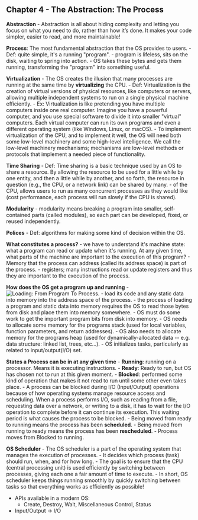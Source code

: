 ## Chapter 4 - The Abstraction: The Process

**Abstraction**
    - Abstraction is all about hiding complexity and letting you focus on what you need to do, rather than how it’s done. It makes your code simpler, easier to read, and more maintainable!

**Process**: The most fundamental abstraction that the OS provides to users.
    - Def: quite simple, it's a running "program".
    - program is lifeless, sits on the disk, waiting to spring into action.
    - OS takes these bytes and gets them running, transforming the "program" into something useful.

**Virtualization**
    - The OS creates the illusion that many processes are running at the same time by **virtualizing** the CPU.
    - Def: Virtualization is the creation of virtual versions of physical resources, like computers or servers, allowing multiple independent systems to run on a single physical machine efficiently.
    - Ex:  Virtualization is like pretending you have multiple computers inside one real computer. Imagine you have a powerful computer, and you use special software to divide it into smaller "virtual" computers. Each virtual computer can run its own programs and even a different operating system (like Windows, Linux, or macOS).
    - To implement virtualization of the CPU, and to implement it well, the OS will need both some low-level machinery and some high-level intelligence. We call the low-level machinery mechanisms; mechanisms are low-level methods or protocols that implement a needed piece of functionality.

**Time Sharing**
    - Def: Time sharing is a basic technique used by an OS to share a resource. By allowing the resource to be used for a little while by one entity, and then a little while by another, and so forth, the resource in question (e.g., the CPU, or a network link) can be shared by many.
    - of the CPU, allows users to run as many concurrent processes as they would like (cost performance, each process will run slowly if the CPU is shared).

**Modularity**
    - modularity means breaking a program into smaller, self-contained parts (called modules), so each part can be developed, fixed, or reused independently.

**Polices**
    - Def: algorithms for making some kind of decision within the OS.

**What constitutes a process?**
    - we have to understand it's machine state: what a program can read or update when it's running. At any given time, what parts of the machine are important to the execution of this program?
    - Memory that the process can address (called its address space) is part of the process.
    - registers; many instructions read or update registers and thus they are important to the execution of the process.

**How does the OS get a program up and running**
    - ![Loading: From Program To Process](https://github.com/user-attachments/assets/13b97174-0c14-48c4-9ab8-4d2b7bf2119b).
    - load its code and any static data into memory into the address space of the process.
    - the process of loading a program and static data into memory requires the OS to read those bytes from disk and place them into memory somewhere.
    - OS must do some work to get the important program bits from disk into memory.
    - OS needs to allocate some memory for the programs stack (used for local variables, function parameters, and return addresses).
    - OS also needs to allocate memory for the programs heap (used for dynamically-allocated data -- e.g. data structure: linked list, trees, etc...).
    - OS initializes tasks, particularly as related to input/output(I/O) set.

**States a Process can be in at any given time**
    - **Running**: running on a processor. Means it is executing instructions.
    - **Ready**: Ready to run, but OS has chosen not to run at this given moment.
    - **Blocked**: performed some kind of operation that makes it not read to run until some other even takes place.
        - A process can be blocked during I/O (Input/Output) operations because of how operating systems manage resource access and scheduling. When a process performs I/O, such as reading from a file, requesting data over a network, or writing to a disk, it has to wait for the I/O operation to complete before it can continue its execution. This waiting period is what causes the process to be blocked.
    - Being moved from ready to running means the process has been **scheduled**.
    - Being moved from running to ready means the process has been **rescheduled**.
    - Process moves from Blocked to running.

**OS Scheduler**
    - The OS scheduler is a part of the operating system that manages the execution of processes.
    - It decides which process (task) should run, when, and for how long. 
    - The goal is to ensure that the CPU (central processing unit) is used efficiently by switching between processes, giving each one a fair amount of time to execute.
    - In short, OS scheduler keeps things running smoothly by quickly switching between tasks so that everything works as efficiently as possible!

- APIs available in a modern OS:
  - Create, Destroy, Wait, Miscellaneous Control, Status
- Input/Output -> I/O